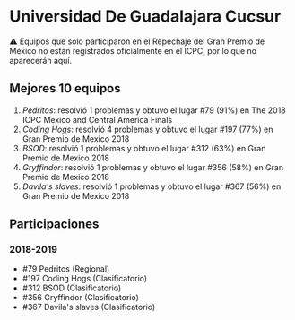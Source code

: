 # Universidad De Guadalajara Cucsur

:warning: Equipos que solo participaron en el Repechaje del Gran Premio de México no están registrados oficialmente en el ICPC, por lo que no aparecerán aquí.

## Mejores 10 equipos

1. _Pedritos_: resolvió 1 problemas y obtuvo el lugar #79 (91%) en The 2018 ICPC Mexico and Central America Finals
1. _Coding Hogs_: resolvió 4 problemas y obtuvo el lugar #197 (77%) en Gran Premio de Mexico 2018
1. _BSOD_: resolvió 1 problemas y obtuvo el lugar #312 (63%) en Gran Premio de Mexico 2018
1. _Gryffindor_: resolvió 1 problemas y obtuvo el lugar #356 (58%) en Gran Premio de Mexico 2018
1. _Davila's slaves_: resolvió 1 problemas y obtuvo el lugar #367 (56%) en Gran Premio de Mexico 2018

## Participaciones

### 2018-2019

- #79 Pedritos (Regional)
- #197 Coding Hogs (Clasificatorio)
- #312 BSOD (Clasificatorio)
- #356 Gryffindor (Clasificatorio)
- #367 Davila's slaves (Clasificatorio)



